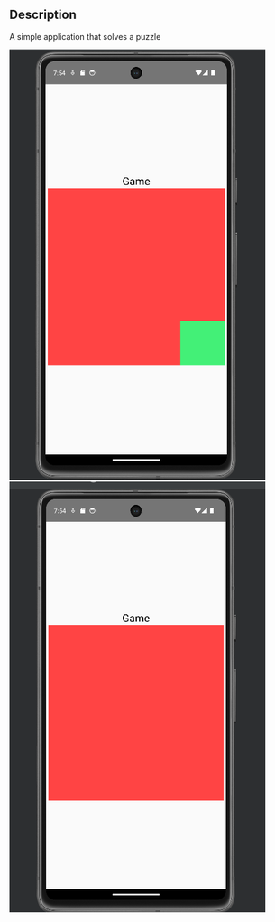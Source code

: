 ## Description
A simple application that solves a puzzle <br/>
 

![Init](img/initial.png)
![Win](img/win.png)
